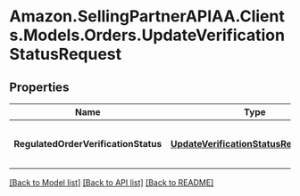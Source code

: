 # Amazon.SellingPartnerAPIAA.Clients.Models.Orders.UpdateVerificationStatusRequest
## Properties

Name | Type | Description | Notes
------------ | ------------- | ------------- | -------------
**RegulatedOrderVerificationStatus** | [**UpdateVerificationStatusRequestBody**](UpdateVerificationStatusRequestBody.md) | The updated values of the VerificationStatus field. | 

[[Back to Model list]](../README.md#documentation-for-models) [[Back to API list]](../README.md#documentation-for-api-endpoints) [[Back to README]](../README.md)

